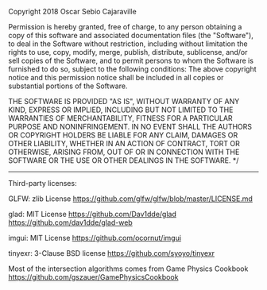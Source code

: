 Copyright 2018 Oscar Sebio Cajaraville

Permission is hereby granted, free of charge, to any person obtaining a copy of
this software and associated documentation files (the "Software"), to deal in
the Software without restriction, including without limitation the rights to
use, copy, modify, merge, publish, distribute, sublicense, and/or sell copies
of the Software, and to permit persons to whom the Software is furnished to do
so, subject to the following conditions:
The above copyright notice and this permission notice shall be included in all
copies or substantial portions of the Software.

THE SOFTWARE IS PROVIDED "AS IS", WITHOUT WARRANTY OF ANY KIND, EXPRESS OR
IMPLIED, INCLUDING BUT NOT LIMITED TO THE WARRANTIES OF MERCHANTABILITY,
FITNESS FOR A PARTICULAR PURPOSE AND NONINFRINGEMENT. IN NO EVENT SHALL THE
AUTHORS OR COPYRIGHT HOLDERS BE LIABLE FOR ANY CLAIM, DAMAGES OR OTHER
LIABILITY, WHETHER IN AN ACTION OF CONTRACT, TORT OR OTHERWISE, ARISING FROM,
OUT OF OR IN CONNECTION WITH THE SOFTWARE OR THE USE OR OTHER DEALINGS IN THE
SOFTWARE.
*/

--------------------------------------------------------------------------------

Third-party licenses:

GLFW: zlib License https://github.com/glfw/glfw/blob/master/LICENSE.md

glad: MIT License https://github.com/Dav1dde/glad https://github.com/dav1dde/glad-web

imgui: MIT License https://github.com/ocornut/imgui

tinyexr: 3-Clause BSD license https://github.com/syoyo/tinyexr

Most of the intersection algorithms comes from Game Physics Cookbook 
https://github.com/gszauer/GamePhysicsCookbook
